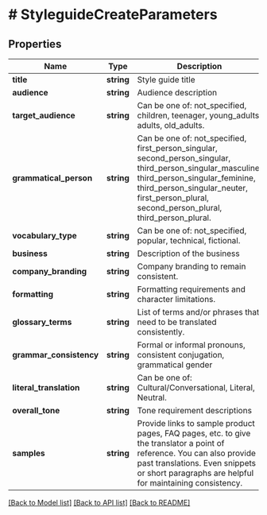 # # StyleguideCreateParameters

## Properties

Name | Type | Description | Notes
------------ | ------------- | ------------- | -------------
**title** | **string** | Style guide title | 
**audience** | **string** | Audience description | [optional] 
**target_audience** | **string** | Can be one of: not_specified, children, teenager, young_adults, adults, old_adults. | [optional] 
**grammatical_person** | **string** | Can be one of: not_specified, first_person_singular, second_person_singular, third_person_singular_masculine, third_person_singular_feminine, third_person_singular_neuter, first_person_plural, second_person_plural, third_person_plural. | [optional] 
**vocabulary_type** | **string** | Can be one of: not_specified, popular, technical, fictional. | [optional] 
**business** | **string** | Description of the business | [optional] 
**company_branding** | **string** | Company branding to remain consistent. | [optional] 
**formatting** | **string** | Formatting requirements and character limitations. | [optional] 
**glossary_terms** | **string** | List of terms and/or phrases that need to be translated consistently. | [optional] 
**grammar_consistency** | **string** | Formal or informal pronouns, consistent conjugation, grammatical gender | [optional] 
**literal_translation** | **string** | Can be one of: Cultural/Conversational, Literal, Neutral. | [optional] 
**overall_tone** | **string** | Tone requirement descriptions | [optional] 
**samples** | **string** | Provide links to sample product pages, FAQ pages, etc. to give the translator a point of reference. You can also provide past translations. Even snippets or short paragraphs are helpful for maintaining consistency. | [optional] 

[[Back to Model list]](../../README.md#documentation-for-models) [[Back to API list]](../../README.md#documentation-for-api-endpoints) [[Back to README]](../../README.md)


